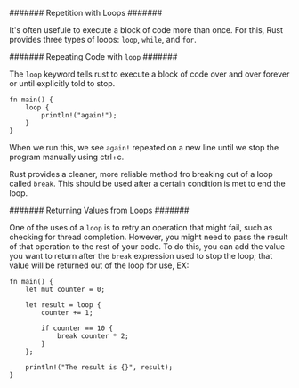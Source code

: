 ####### Repetition with Loops #######  

It's often usefule to execute a block of code more than once.  For this, Rust provides three types of loops: `loop`, `while`, and `for`.  

####### Repeating Code with `loop` #######  

The `loop` keyword tells rust to execute a block of code over and over forever or until explicitly told to stop.  

    fn main() {
        loop {
            println!("again!");
        }
    }

When we run this, we see `again!` repeated on a new line until we stop the program manually using ctrl+c.  

Rust provides a cleaner, more reliable method fro breaking out of a loop called `break`.  This should be used after a certain condition is met to end the loop.  

####### Returning Values from Loops #######  

One of the uses of a `loop` is to retry an operation that might fail, such as checking for thread completion.  However, you might need to pass the result of that operation to the rest of your code.  To do this, you can add the value you want to return after the `break` expression used to stop the loop; that value will be returned out of the loop for use, EX:  

    fn main() {
        let mut counter = 0;

        let result = loop {
            counter += 1;

            if counter == 10 {
                break counter * 2;
            }
        };

        println!("The result is {}", result);
    }  

